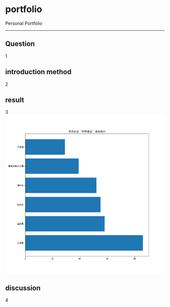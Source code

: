 # portfolio
Personal Portfolio
<hr>


## Question
1
## introduction method
2
## result
3 [![123!](./柱状图.png "123")](https://dfjoafjdi.github.io/portfolio/map.html)
## discussion
4
